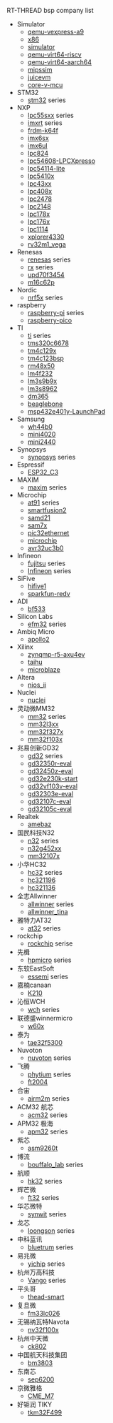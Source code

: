 RT-THREAD bsp company list

- Simulator
  - [qemu-vexpress-a9](qemu-vexpress-a9)
  - [x86](x86)
  - [simulator](simulator)
  - [qemu-virt64-riscv](qemu-virt64-riscv)
  - [qemu-virt64-aarch64](qemu-virt64-aarch64)
  - [mipssim](mipssim)
  - [juicevm](juicevm)
  - [core-v-mcu](core-v-mcu)
- STM32
  - [stm32](stm32) series
- NXP
  - [lpc55sxx](lpc55sxx) series
  - [imxrt](imxrt) series
  - [frdm-k64f](frdm-k64f)
  - [imx6sx](imx6sx)
  - [imx6ul](imx6ul)
  - [lpc824](lpc824)
  - [lpc54608-LPCXpresso](lpc54608-LPCXpresso)
  - [lpc54114-lite](lpc54114-lite) 
  - [lpc5410x](lpc5410x)
  - [lpc43xx](lpc43xx)
  - [lpc408x](lpc408x)
  - [lpc2478](lpc2478)
  - [lpc2148](lpc2148)
  - [lpc178x](lpc178x)
  - [lpc176x](lpc176x)
  - [lpc1114](lpc1114)
  - [xplorer4330](xplorer4330)
  - [rv32m1_vega](rv32m1_vega)
- Renesas
  - [renesas](renesas) series
  - [rx](rx) series
  - [upd70f3454](upd70f3454)
  - [m16c62p](m16c62p)
- Nordic
  - [nrf5x](nrf5x) series
- raspberry
  - [raspberry-pi](raspberry-pi) series
  - [raspberry-pico](raspberry-pico)
- TI
  - [ti](ti) series
  - [tms320c6678](tms320c6678)
  - [tm4c129x](tm4c129x)
  - [tm4c123bsp](tm4c123bsp)
  - [rm48x50](rm48x50)
  - [lm4f232](lm4f232)
  - [lm3s9b9x](lm3s9b9x)
  - [lm3s8962](lm3s8962)
  - [dm365](dm365)
  - [beaglebone](beaglebone)
  - [msp432e401y-LaunchPad](msp432e401y-LaunchPad)
- Samsung
  - [wh44b0](wh44b0)
  - [mini4020](mini4020)
  - [mini2440](mini2440)
- Synopsys
  - [synopsys](synopsys) series
- Espressif
  - [ESP32_C3](ESP32_C3)
- MAXIM
  - [maxim](maxim) series
- Microchip
  - [at91](at91) series
  - [smartfusion2](smartfusion2)
  - [samd21](samd21)
  - [sam7x](sam7x)
  - [pic32ethernet](pic32ethernet)
  - [microchip](microchip)
  - [avr32uc3b0](avr32uc3b0)
- Infineon
  - [fujitsu](fujitsu) series
  - [Infineon](Infineon) series
- SiFive
  - [hifive1](hifive1)
  - [sparkfun-redv](sparkfun-redv)
- ADI
  - [bf533](bf533)
- Silicon Labs
  - [efm32](efm32) series
- Ambiq Micro
  - [apollo2](apollo2)
- Xilinx 
  - [zynqmp-r5-axu4ev](zynqmp-r5-axu4ev)
  - [taihu](taihu)
  - [microblaze](microblaze)
- Altera
  - [nios_ii](nios_ii)
- Nuclei
  - [nuclei](nuclei)
- 灵动微MM32
  - [mm32](mm32) series
  - [mm32l3xx](mm32l3xx)
  - [mm32f327x](mm32f327x)
  - [mm32f103x](mm32f103x)
- 兆易创新GD32
  - [gd32](gd32) series
  - [gd32350r-eval](gd32350r-eval)
  - [gd32450z-eval](gd32450z-eval)
  - [gd32e230k-start](gd32e230k-start)
  - [gd32vf103v-eval](gd32vf103v-eval)
  - [gd32303e-eval](gd32303e-eval)
  - [gd32107c-eval](gd32107c-eval)
  - [gd32105c-eval](gd32105c-eval)
- Realtek
  - [amebaz](amebaz)
- 国民科技N32
  - [n32](n32) series
  - [n32g452xx](n32g452xx)
  - [mm32107x](mm32107x)
- 小华HC32
  - [hc32](hc32) series
  - [hc321196](hc321196)
  - [hc321136](hc321136)
- 全志Allwinner
  - [allwinner](allwinner)  series
  - [allwinner_tina](allwinner_tina)
- 雅特力AT32
  - [at32](at32) series
- rockchip
  - [rockchip](rockchip) serise
- 先楫
  - [hpmicro](hpmicro) series
- 东软EastSoft
  - [essemi](essemi) series
- 嘉楠canaan
  - [K210](k210)
- 沁恒WCH
  - [wch](wch)  series
- 联德盛winnermicro
  - [w60x](w60x)
- 泰为
  - [tae32f5300](tae32f5300)
- Nuvoton
  - [nuvoton](nuvoton) series
- 飞腾
  - [phytium](phytium) series
  - [ft2004](ft2004)
- 合宙
  - [airm2m](airm2m) series
- ACM32 航芯
  - [acm32](acm32) series
- APM32 极海
  - [apm32](apm32)  series
- 紫芯
  - [asm9260t](asm9260t)
- 博流
  - [bouffalo_lab](bouffalo_lab) series
- 航顺
  - [hk32](hk32) series
- 辉芒微
  - [ft32](ft32)  series
- 华芯微特
  - [synwit](synwit)  series
- 龙芯
  - [loongson](loongson)  series
- 中科蓝讯
  - [bluetrum](bluetrum)  series
- 易兆微
  - [yichip](yichip) series
- 杭州万高科技
  - [Vango](Vango) series
- 平头哥
  - [thead-smart](thead-smart)
- 复旦微
  - [fm33lc026](fm33lc026)
- 无锡纳瓦特Navota
  - [nv32f100x](nv32f100x)
- 杭州中天微
  - [ck802](ck802)
- 中国航天科技集团
  - [bm3803](bm3803)
- 东南芯
  - [sep6200](sep6200)
- 京微雅格
  - [CME_M7](CME_M7)
- 好钜润 TIKY
  - [tkm32F499](tkm32F499)